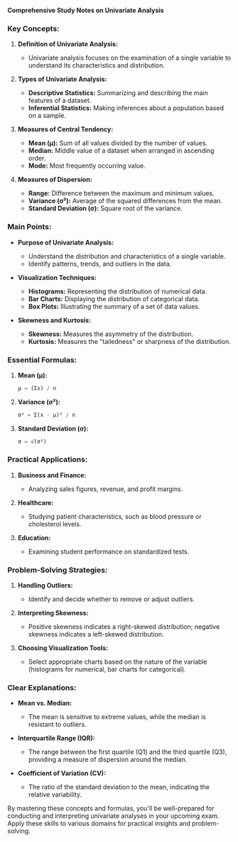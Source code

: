 **Comprehensive Study Notes on Univariate Analysis**

### Key Concepts:

1. **Definition of Univariate Analysis:**
   - Univariate analysis focuses on the examination of a single variable to understand its characteristics and distribution.

2. **Types of Univariate Analysis:**
   - **Descriptive Statistics:** Summarizing and describing the main features of a dataset.
   - **Inferential Statistics:** Making inferences about a population based on a sample.

3. **Measures of Central Tendency:**
   - **Mean (μ):** Sum of all values divided by the number of values.
   - **Median:** Middle value of a dataset when arranged in ascending order.
   - **Mode:** Most frequently occurring value.

4. **Measures of Dispersion:**
   - **Range:** Difference between the maximum and minimum values.
   - **Variance (σ²):** Average of the squared differences from the mean.
   - **Standard Deviation (σ):** Square root of the variance.

### Main Points:

- **Purpose of Univariate Analysis:**
  - Understand the distribution and characteristics of a single variable.
  - Identify patterns, trends, and outliers in the data.

- **Visualization Techniques:**
  - **Histograms:** Representing the distribution of numerical data.
  - **Bar Charts:** Displaying the distribution of categorical data.
  - **Box Plots:** Illustrating the summary of a set of data values.

- **Skewness and Kurtosis:**
  - **Skewness:** Measures the asymmetry of the distribution.
  - **Kurtosis:** Measures the "tailedness" or sharpness of the distribution.

### Essential Formulas:

1. **Mean (μ):**
   ```python
   μ = (Σx) / n
   ```

2. **Variance (σ²):**
   ```python
   σ² = Σ(x - μ)² / n
   ```

3. **Standard Deviation (σ):**
   ```python
   σ = √(σ²)
   ```

### Practical Applications:

1. **Business and Finance:**
   - Analyzing sales figures, revenue, and profit margins.

2. **Healthcare:**
   - Studying patient characteristics, such as blood pressure or cholesterol levels.

3. **Education:**
   - Examining student performance on standardized tests.

### Problem-Solving Strategies:

1. **Handling Outliers:**
   - Identify and decide whether to remove or adjust outliers.

2. **Interpreting Skewness:**
   - Positive skewness indicates a right-skewed distribution; negative skewness indicates a left-skewed distribution.

3. **Choosing Visualization Tools:**
   - Select appropriate charts based on the nature of the variable (histograms for numerical, bar charts for categorical).

### Clear Explanations:

- **Mean vs. Median:**
  - The mean is sensitive to extreme values, while the median is resistant to outliers.

- **Interquartile Range (IQR):**
  - The range between the first quartile (Q1) and the third quartile (Q3), providing a measure of dispersion around the median.

- **Coefficient of Variation (CV):**
  - The ratio of the standard deviation to the mean, indicating the relative variability.

By mastering these concepts and formulas, you'll be well-prepared for conducting and interpreting univariate analyses in your upcoming exam. Apply these skills to various domains for practical insights and problem-solving.